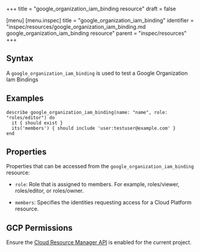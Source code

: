 +++
title = "google_organization_iam_binding resource"
draft = false

[menu]
  [menu.inspec]
    title = "google_organization_iam_binding"
    identifier = "inspec/resources/google_organization_iam_binding.md google_organization_iam_binding resource"
    parent = "inspec/resources"
+++


## Syntax
A `google_organization_iam_binding` is used to test a Google Organization Iam Bindings

## Examples
```
describe google_organization_iam_binding(name: "name", role: "roles/editor") do
  it { should exist }
  its('members') { should include 'user:testuser@example.com' }
end
```


## Properties
Properties that can be accessed from the `google_organization_iam_binding` resource:

  * `role`: Role that is assigned to members. For example, roles/viewer, roles/editor, or roles/owner.

  * `members`: Specifies the identities requesting access for a Cloud Platform resource.


## GCP Permissions

Ensure the [Cloud Resource Manager API](https://console.cloud.google.com/apis/library/cloudresourcemanager.googleapis.com/) is enabled for the current project.
